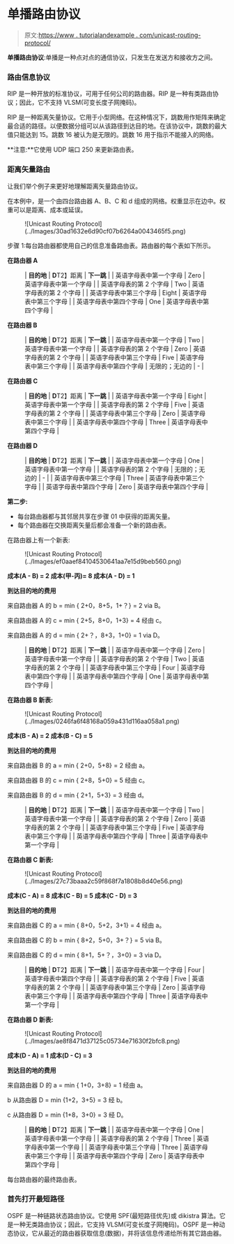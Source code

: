 # 单播路由协议

> 原文:[https://www . tutorialandexample . com/unicast-routing-protocol/](https://www.tutorialandexample.com/unicast-routing-protocol/)

**单播路由协议**:单播是一种点对点的通信协议，只发生在发送方和接收方之间。

### 路由信息协议

RIP 是一种开放的标准协议，可用于任何公司的路由器。RIP 是一种有类路由协议；因此，它不支持 VLSM(可变长度子网掩码)。

RIP 是一种距离矢量协议。它用于小型网络。在这种情况下，跳数用作矩阵来确定最合适的路径。以便数据分组可以从该路径到达目的地。在该协议中，跳数的最大值只能达到 15。跳数 16 被认为是无限的。跳数 16 用于指示不能接入的网络。

**注意:**它使用 UDP 端口 250 来更新路由表。

### 距离矢量路由

让我们举个例子来更好地理解距离矢量路由协议。

在本例中，是一个由四台路由器 A、B、C 和 d 组成的网络。权重显示在边中。权重可以是距离、成本或延误。

<figure class="wp-block-image size-large">![Unicast Routing Protocol](../Images/30ad1632e6d90cf07b6264a0043465f5.png)</figure>

步骤 1:每台路由器都使用自己的信息准备路由表。路由器的每个表如下所示。

**在路由器 A**

<figure class="wp-block-table">

| **目的地** | **D**T2】距离 | **下一跳** |
| 英语字母表中第一个字母 | Zero | 英语字母表中第一个字母 |
| 英语字母表的第 2 个字母 | Two | 英语字母表的第 2 个字母 |
| 英语字母表中第三个字母 | Eight | 英语字母表中第三个字母 |
| 英语字母表中第四个字母 | One | 英语字母表中第四个字母 |

</figure>

**在路由器 B**

<figure class="wp-block-table">

| **目的地** | **D**T2】距离 | **下一跳** |
| 英语字母表中第一个字母 | Two | 英语字母表中第一个字母 |
| 英语字母表的第 2 个字母 | Zero | 英语字母表的第 2 个字母 |
| 英语字母表中第三个字母 | Five | 英语字母表中第三个字母 |
| 英语字母表中第四个字母 | 无限的；无边的 | - |

</figure>

**在路由器 C**

<figure class="wp-block-table">

| **目的地** | **D**T2】距离 | **下一跳** |
| 英语字母表中第一个字母 | Eight | 英语字母表中第一个字母 |
| 英语字母表的第 2 个字母 | Five | 英语字母表的第 2 个字母 |
| 英语字母表中第三个字母 | Zero | 英语字母表中第三个字母 |
| 英语字母表中第四个字母 | Three | 英语字母表中第四个字母 |

</figure>

**在路由器 D**

<figure class="wp-block-table">

| **目的地** | **D**T2】距离 | **下一跳** |
| 英语字母表中第一个字母 | One | 英语字母表中第一个字母 |
| 英语字母表的第 2 个字母 | 无限的；无边的 | - |
| 英语字母表中第三个字母 | Three | 英语字母表中第三个字母 |
| 英语字母表中第四个字母 | Zero | 英语字母表中第四个字母 |

</figure>

**第二步:**

*   每台路由器都与其邻居共享在步骤 01 中获得的距离矢量。
*   每个路由器在交换距离矢量后都会准备一个新的路由表。

在路由器上有一个新表:

<figure class="wp-block-image size-large">![Unicast Routing Protocol](../Images/ef0aaef84104530641aa7e15d9beb560.png)</figure>

**成本(A - B) = 2 成本(甲-丙)= 8 成本(A - D) = 1**

**到达目的地的费用**

来自路由器 A 的 b = min { 2+0，8+5，1+？} = 2 via B。

来自路由器 A 的 c = min { 2+5，8+0，1+3} = 4 经由 c。

来自路由器 A 的 d = min { 2+？，8+3，1+0} = 1 via D。

<figure class="wp-block-table">

| **目的地** | **D**T2】距离 | **下一跳** |
| 英语字母表中第一个字母 | Zero | 英语字母表中第一个字母 |
| 英语字母表的第 2 个字母 | Two | 英语字母表的第 2 个字母 |
| 英语字母表中第三个字母 | Four | 英语字母表中第四个字母 |
| 英语字母表中第四个字母 | One | 英语字母表中第四个字母 |

</figure>

**在路由器 B 新表:**

<figure class="wp-block-image size-large">![Unicast Routing Protocol](../Images/0246fa6f48168a059a431d116aa058a1.png)</figure>

**成本(B - A) = 2 成本(B - C) = 5**

**到达目的地的费用**

来自路由器 B 的 a = min { 2+0，5+8} = 2 经由 a。

来自路由器 B 的 c = min { 2+8，5+0} = 5 经由 c。

来自路由器 B 的 d = min { 2+1，5+3} = 3 经由 d。

<figure class="wp-block-table">

| **目的地** | **D**T2】距离 | **下一跳** |
| 英语字母表中第一个字母 | Two | 英语字母表中第一个字母 |
| 英语字母表的第 2 个字母 | Zero | 英语字母表的第 2 个字母 |
| 英语字母表中第三个字母 | Five | 英语字母表中第三个字母 |
| 英语字母表中第四个字母 | Three | 英语字母表中第一个字母 |

</figure>

**在路由器 C 新表:**

<figure class="wp-block-image size-large">![Unicast Routing Protocol](../Images/27c73baaa2c59f868f7a1808b8d40e56.png)</figure>

**成本(C - A) = 8 成本(C - B) = 5 成本(C - D) = 3**

**到达目的地的费用**

来自路由器 C 的 a = min { 8+0，5+2，3+1} = 4 经由 a。

来自路由器 C 的 b = min { 8+2，5+0，3+？} = 5 via B。

来自路由器 C 的 d = min { 8+1，5+？，3+0} = 3 via D。

<figure class="wp-block-table">

| **目的地** | **D**T2】距离 | **下一跳** |
| 英语字母表中第一个字母 | Four | 英语字母表中第四个字母 |
| 英语字母表的第 2 个字母 | Five | 英语字母表的第 2 个字母 |
| 英语字母表中第三个字母 | Zero | 英语字母表中第三个字母 |
| 英语字母表中第四个字母 | Three | 英语字母表中第一个字母 |

</figure>

**在路由器 D 新表:**

<figure class="wp-block-image size-large">![Unicast Routing Protocol](../Images/ae8f8471d37125c05734e71630f2bfc8.png)</figure>

**成本(D - A) = 1 成本(D - C) = 3**

**到达目的地的费用**

来自路由器 D 的 a = min { 1+0，3+8} = 1 经由 a。

b 从路由器 D = min {1+2，3+5} = 3 经 b。

c 从路由器 D = min {1+8，3+0} = 3 经 D。

<figure class="wp-block-table">

| **目的地** | **D**T2】距离 | **下一跳** |
| 英语字母表中第一个字母 | One | 英语字母表中第一个字母 |
| 英语字母表的第 2 个字母 | Three | 英语字母表中第一个字母 |
| 英语字母表中第三个字母 | Three | 英语字母表中第三个字母 |
| 英语字母表中第四个字母 | Zero | 英语字母表中第四个字母 |

</figure>

每台路由器的最终路由表。

### 首先打开最短路径

OSPF 是一种链路状态路由协议。它使用 SPF(最短路径优先)或 dikistra 算法。它是一种无类路由协议；因此，它支持 VLSM(可变长度子网掩码)。OSPF 是一种动态协议，它从最近的路由器获取信息(数据)，并将该信息传递给所有其它路由器。